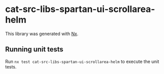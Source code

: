 # cat-src-libs-spartan-ui-scrollarea-helm

This library was generated with [Nx](https://nx.dev).


## Running unit tests

Run `nx test cat-src-libs-spartan-ui-scrollarea-helm` to execute the unit tests.

